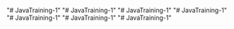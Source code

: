 "# JavaTraining-1" 
"# JavaTraining-1" 
"# JavaTraining-1" 
"# JavaTraining-1" 
"# JavaTraining-1" 
"# JavaTraining-1" 
"# JavaTraining-1" 
